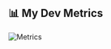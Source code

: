 ## 📊 My Dev Metrics

![Metrics](https://github.com/Muxucao0812/Github_Secrets/blob/main/github-metrics.svg)
